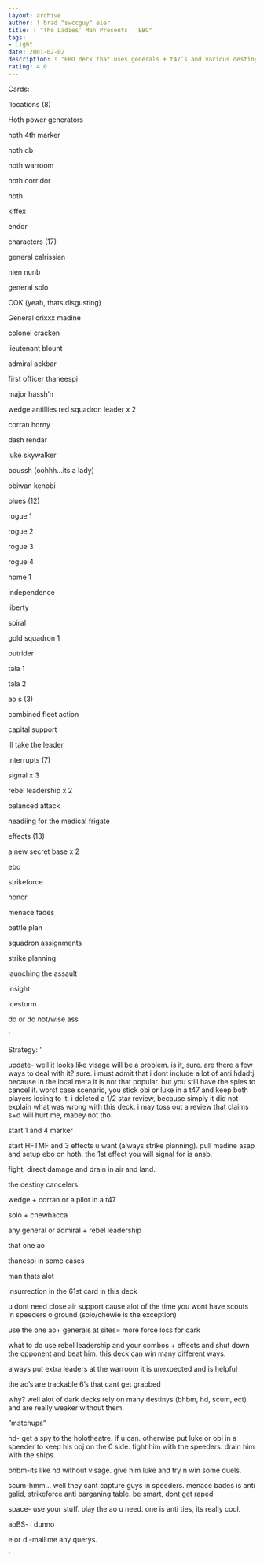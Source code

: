```yaml
---
layout: archive
author: ! brad "swccguy" eier
title: ! "The Ladies’ Man Presents   EBO"
tags:
- Light
date: 2001-02-02
description: ! "EBO deck that uses generals + t47’s and various destiny adders/cancelers to hold down ground, while you setup large drains in space. Very little chance of them playing decree on you."
rating: 4.0
---
```

Cards: 

'locations (8)

Hoth power generators

hoth 4th marker

hoth db

hoth warroom

hoth corridor

hoth

kiffex

endor


characters (17)

general calrissian

nien nunb

general solo

COK (yeah, thats disgusting)

General crixxx madine

colonel cracken

lieutenant blount

admiral ackbar

first officer thaneespi

major hassh’n

wedge antillies red squadron leader x 2

corran horny

dash rendar

luke skywalker

boussh (oohhh...its a lady)

obiwan kenobi


blues (12)

rogue 1

rogue 2

rogue 3

rogue 4

home 1

independence

liberty

spiral

gold squadron 1

outrider

tala 1

tala 2


ao s (3)

combined fleet action

capital support

ill take the leader


interrupts (7)

signal x 3

rebel leadership x 2

balanced attack

headiing for the medical frigate


effects (13)

a new secret base x 2

ebo

strikeforce

honor

menace fades

battle plan

squadron assignments

strike planning

launching the assault

insight

icestorm

do or do not/wise ass

'

Strategy: '

update- well it looks like visage will be a problem. is it, sure. are there a few ways to deal with it? sure. i must admit that i dont include a lot of anti hdadtj because in the local meta it is not that popular. but you still have the spies to cancel it. worst case scenario, you stick obi or luke in a t47 and keep both players losing to it. i deleted a 1/2 star review, because simply it did not explain what was wrong with this deck. i may toss out a review that claims s+d will hurt me, mabey not tho.


start 1 and 4 marker

start HFTMF and 3 effects u want (always strike planning). pull madine asap and setup ebo on hoth. the 1st effect you will signal for is ansb. 

fight, direct damage and drain in air and land.


the destiny cancelers

wedge + corran or a pilot in a t47

solo + chewbacca

any general or admiral + rebel leadership

that one ao

thanespi in some cases

man thats alot


insurrection in the 61st card in this deck

u dont need close air support cause alot of the time you wont have scouts in speeders o ground (solo/chewie is the exception)


use the one ao+ generals at sites= more force loss for dark



what to do use rebel leadership and your combos + effects and shut down the opponent and beat him. this deck can win many different ways.

always put extra leaders at the warroom it is unexpected and is helpful

the ao’s are trackable 6’s that cant get grabbed


why?  well alot of dark decks rely on many destinys (bhbm, hd, scum, ect) and are really weaker without them. 


”matchups”

hd- get a spy to the holotheatre. if u can. otherwise put luke or obi in a speeder to keep his obj on the 0 side. fight him with the speeders. drain him with the ships.

bhbm-its like hd without visage. give him luke and try n win some duels.

scum-hmm... well they cant capture guys in speeders. menace bades is anti galid, strikeforce anti barganing table. be smart, dont get raped

space- use your stuff. play the ao u need. one is anti ties, its really cool. 

aoBS- i dunno




e or d -mail me any querys. 


'